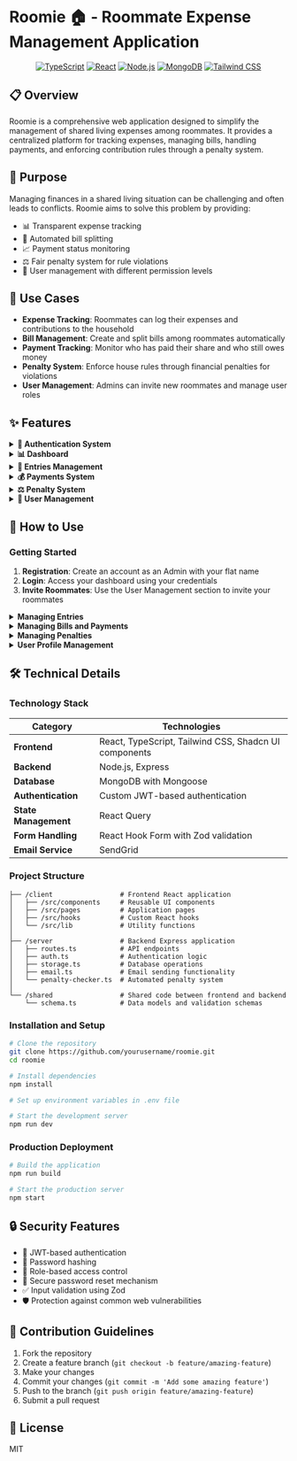 # Roomie 🏠 - Roommate Expense Management Application

<div align="center">

[![TypeScript](https://img.shields.io/badge/TypeScript-007ACC?style=for-the-badge&logo=typescript&logoColor=white)](https://www.typescriptlang.org/)
[![React](https://img.shields.io/badge/React-20232A?style=for-the-badge&logo=react&logoColor=61DAFB)](https://reactjs.org/)
[![Node.js](https://img.shields.io/badge/Node.js-339933?style=for-the-badge&logo=nodedotjs&logoColor=white)](https://nodejs.org/)
[![MongoDB](https://img.shields.io/badge/MongoDB-4EA94B?style=for-the-badge&logo=mongodb&logoColor=white)](https://www.mongodb.com/)
[![Tailwind CSS](https://img.shields.io/badge/Tailwind_CSS-38B2AC?style=for-the-badge&logo=tailwind-css&logoColor=white)](https://tailwindcss.com/)

</div>

## 📋 Overview

Roomie is a comprehensive web application designed to simplify the management of shared living expenses among roommates. It provides a centralized platform for tracking expenses, managing bills, handling payments, and enforcing contribution rules through a penalty system.

## 🎯 Purpose

Managing finances in a shared living situation can be challenging and often leads to conflicts. Roomie aims to solve this problem by providing:

- 📊 Transparent expense tracking
- 💸 Automated bill splitting
- 📈 Payment status monitoring
- ⚖️ Fair penalty system for rule violations
- 👥 User management with different permission levels

## 🚀 Use Cases

- **Expense Tracking**: Roommates can log their expenses and contributions to the household
- **Bill Management**: Create and split bills among roommates automatically
- **Payment Tracking**: Monitor who has paid their share and who still owes money
- **Penalty System**: Enforce house rules through financial penalties for violations
- **User Management**: Admins can invite new roommates and manage user roles

## ✨ Features

<details>
<summary><b>🔐 Authentication System</b></summary>
<br>

- User registration and login
- Password reset functionality
- Role-based access control (Admin, Co-Admin, User)
- Invitation system for new roommates
</details>

<details>
<summary><b>📊 Dashboard</b></summary>
<br>

The dashboard provides quick access to all main features:

- Entries management
- Payments tracking
- Penalties overview
- User management (for admins)
</details>

<details>
<summary><b>📝 Entries Management</b></summary>
<br>

Entries represent individual expenses or contributions:

- Add new entries with name, amount, and date
- View all entries in a sortable and filterable list
- Approve or reject entries (based on permissions)
- Delete or restore entries
</details>

<details>
<summary><b>💰 Payments System</b></summary>
<br>

The payments system helps manage bills and track payments:

- Create bills with multiple items
- Automatically split bills among roommates
- Track payment status (Paid/Pending)
- Send payment reminders
- View payment statistics (total received, total pending)
</details>

<details>
<summary><b>⚖️ Penalty System</b></summary>
<br>

The penalty system helps enforce house rules:

- Apply penalties for late payments, damages, rule violations, or minimum entry requirements
- Automatic penalty application based on configurable settings
- Penalty settings include contribution percentage and warning period
- View and manage all penalties
</details>

<details>
<summary><b>👥 User Management</b></summary>
<br>

Admins can manage users in the flat:

- Invite new users via email
- Assign roles (Admin, Co-Admin, User)
- View user activities
- Manage user profiles
</details>

## 📖 How to Use

### Getting Started

1. **Registration**: Create an account as an Admin with your flat name
2. **Login**: Access your dashboard using your credentials
3. **Invite Roommates**: Use the User Management section to invite your roommates

<details>
<summary><b>Managing Entries</b></summary>
<br>

1. Navigate to the Entries section from the dashboard
2. Click "Add Entry" to record a new expense
3. Fill in the required details (name, amount, date)
4. Submit the entry for approval
5. Admins can approve or reject entries as needed
</details>

<details>
<summary><b>Managing Bills and Payments</b></summary>
<br>

1. Navigate to the Payments section from the dashboard
2. Admins can click "Create Bill" to add a new bill
3. Add bill items with names and amounts
4. The system will automatically calculate the split amount per user
5. Users can mark their payments as "Paid"
6. Admins can send reminders for pending payments
</details>

<details>
<summary><b>Managing Penalties</b></summary>
<br>

1. Navigate to the Penalties section from the dashboard
2. Admins can add penalties for specific users
3. Select the penalty type, amount, and add a description
4. Configure penalty settings including contribution percentage and warning period
5. The system can automatically apply penalties based on the settings
</details>

<details>
<summary><b>User Profile Management</b></summary>
<br>

1. Click on your profile name in the header
2. Update your profile information
3. Change your password if needed
4. View your activity history
</details>

## 🛠️ Technical Details

### Technology Stack

| Category | Technologies |
|----------|-------------|
| **Frontend** | React, TypeScript, Tailwind CSS, Shadcn UI components |
| **Backend** | Node.js, Express |
| **Database** | MongoDB with Mongoose |
| **Authentication** | Custom JWT-based authentication |
| **State Management** | React Query |
| **Form Handling** | React Hook Form with Zod validation |
| **Email Service** | SendGrid |

### Project Structure

```
├── /client                 # Frontend React application
│   ├── /src/components     # Reusable UI components
│   ├── /src/pages          # Application pages
│   ├── /src/hooks          # Custom React hooks
│   └── /src/lib            # Utility functions
│
├── /server                 # Backend Express application
│   ├── routes.ts           # API endpoints
│   ├── auth.ts             # Authentication logic
│   ├── storage.ts          # Database operations
│   ├── email.ts            # Email sending functionality
│   └── penalty-checker.ts  # Automated penalty system
│
└── /shared                 # Shared code between frontend and backend
    └── schema.ts           # Data models and validation schemas
```

### Installation and Setup

```bash
# Clone the repository
git clone https://github.com/yourusername/roomie.git
cd roomie

# Install dependencies
npm install

# Set up environment variables in .env file

# Start the development server
npm run dev
```

### Production Deployment

```bash
# Build the application
npm run build

# Start the production server
npm start
```

## 🔒 Security Features

- 🔑 JWT-based authentication
- 🔐 Password hashing
- 👮 Role-based access control
- 🔄 Secure password reset mechanism
- ✅ Input validation using Zod
- 🛡️ Protection against common web vulnerabilities

## 🤝 Contribution Guidelines

1. Fork the repository
2. Create a feature branch (`git checkout -b feature/amazing-feature`)
3. Make your changes
4. Commit your changes (`git commit -m 'Add some amazing feature'`)
5. Push to the branch (`git push origin feature/amazing-feature`)
6. Submit a pull request

## 📄 License

MIT